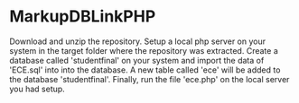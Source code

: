 # MarkupDBLinkPHP
Download and unzip the repository. Setup a local php server on your system in the target folder where the repository was extracted. Create a database called 'studentfinal' on your system and import the data of 'ECE.sql' into into the database. A new table called 'ece' will be added to the database 'studentfinal'. Finally, run the file 'ece.php' on the local server you had setup.

